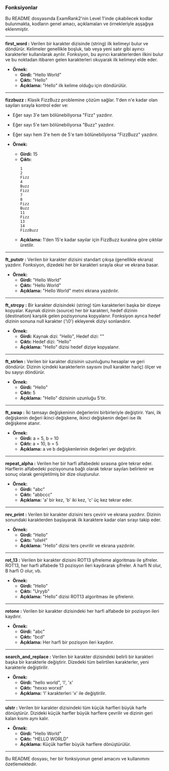 ### Fonksiyonlar

Bu README dosyasında ExamRank2'nin Level 1'inde çıkabilecek kodlar bulunmakta, kodların genel amacı, açıklamaları ve örnekleriyle aşşağıya eklenmiştir.

---

**first_word :** Verilen bir karakter dizisinde (string) ilk kelimeyi bulur ve döndürür. Kelimeler genellikle boşluk, tab veya yeni satır gibi ayırıcı karakterler kullanılarak ayrılır. Fonksiyon, bu ayırıcı karakterlerden ilkini bulur ve bu noktadan itibaren gelen karakterleri okuyarak ilk kelimeyi elde eder. 

- **Örnek:**
  - **Girdi:** "Hello World"
  - **Çıktı:** "Hello"
  - **Açıklama:** "Hello" ilk kelime olduğu için döndürülür.

---

**fizzbuzz :** Klasik FizzBuzz problemine çözüm sağlar. 1'den n'e kadar olan sayıları sırayla kontrol eder ve:
  - Eğer sayı 3'e tam bölünebiliyorsa "Fizz" yazdırır.
  - Eğer sayı 5'e tam bölünebiliyorsa "Buzz" yazdırır.
  - Eğer sayı hem 3'e hem de 5'e tam bölünebiliyorsa "FizzBuzz" yazdırır.

- **Örnek:**
  - **Girdi:** 15
  - **Çıktı:** 
    ```
    1
    2
    Fizz
    4
    Buzz
    Fizz
    7
    8
    Fizz
    Buzz
    11
    Fizz
    13
    14
    FizzBuzz
    ```
  - **Açıklama:** 1'den 15'e kadar sayılar için FizzBuzz kuralına göre çıktılar üretilir.

---

**ft_putstr :** Verilen bir karakter dizisini standart çıkışa (genellikle ekrana) yazdırır. Fonksiyon, dizedeki her bir karakteri sırayla okur ve ekrana basar. 

- **Örnek:**
  - **Girdi:** "Hello World"
  - **Çıktı:** "Hello World"
  - **Açıklama:** "Hello World" metni ekrana yazdırılır.

---

**ft_strcpy :** Bir karakter dizisindeki (string) tüm karakterleri başka bir dizeye kopyalar. Kaynak dizinin (source) her bir karakteri, hedef dizinin (destination) karşılık gelen pozisyonuna kopyalanır. Fonksiyon ayrıca hedef dizinin sonuna null karakter ('\0') ekleyerek diziyi sonlandırır.

- **Örnek:**
  - **Girdi:** Kaynak dizi: "Hello", Hedef dizi: ""
  - **Çıktı:** Hedef dizi: "Hello"
  - **Açıklama:** "Hello" dizisi hedef diziye kopyalanır.

---

**ft_strlen :** Verilen bir karakter dizisinin uzunluğunu hesaplar ve geri döndürür. Dizinin içindeki karakterlerin sayısını (null karakter hariç) ölçer ve bu sayıyı döndürür.

- **Örnek:**
  - **Girdi:** "Hello"
  - **Çıktı:** 5
  - **Açıklama:** "Hello" dizisinin uzunluğu 5'tir.

---

**ft_swap :** İki tamsayı değişkeninin değerlerini birbirleriyle değiştirir. Yani, ilk değişkenin değeri ikinci değişkene, ikinci değişkenin değeri ise ilk değişkene atanır.

- **Örnek:**
  - **Girdi:** a = 5, b = 10
  - **Çıktı:** a = 10, b = 5
  - **Açıklama:** a ve b değişkenlerinin değerleri yer değiştirir.

---

**repeat_alpha :** Verilen her bir harfi alfabedeki sırasına göre tekrar eder. Harflerin alfabedeki pozisyonuna bağlı olarak tekrar sayıları belirlenir ve sonuç olarak genişletilmiş bir dize oluşturulur.

- **Örnek:**
  - **Girdi:** "abc"
  - **Çıktı:** "abbccc"
  - **Açıklama:** 'a' bir kez, 'b' iki kez, 'c' üç kez tekrar eder.

---

**rev_print :** Verilen bir karakter dizisini ters çevirir ve ekrana yazdırır. Dizinin sonundaki karakterden başlayarak ilk karaktere kadar olan sırayı takip eder.

- **Örnek:**
  - **Girdi:** "Hello"
  - **Çıktı:** "olleH"
  - **Açıklama:** "Hello" dizisi ters çevrilir ve ekrana yazdırılır.

---

**rot_13 :** Verilen bir karakter dizisini ROT13 şifreleme algoritması ile şifreler. ROT13, her harfi alfabede 13 pozisyon ileri kaydırarak şifreler. A harfi N olur, B harfi O olur, vb.

- **Örnek:**
  - **Girdi:** "Hello"
  - **Çıktı:** "Uryyb"
  - **Açıklama:** "Hello" dizisi ROT13 algoritması ile şifrelenir.

---

**rotone :** Verilen bir karakter dizisindeki her harfi alfabede bir pozisyon ileri kaydırır. 

- **Örnek:**
  - **Girdi:** "abc"
  - **Çıktı:** "bcd"
  - **Açıklama:** Her harfi bir pozisyon ileri kaydırır.

---

**search_and_replace :** Verilen bir karakter dizisindeki belirli bir karakteri başka bir karakterle değiştirir. Dizedeki tüm belirtilen karakterler, yeni karakterle değiştirilir.

- **Örnek:**
  - **Girdi:** "hello world", 'l', 'x'
  - **Çıktı:** "hexxo worxd"
  - **Açıklama:** 'l' karakterleri 'x' ile değiştirilir.

---

**ulstr :** Verilen bir karakter dizisindeki tüm küçük harfleri büyük harfe dönüştürür. Dizideki küçük harfler büyük harflere çevrilir ve dizinin geri kalan kısmı aynı kalır.

- **Örnek:**
  - **Girdi:** "Hello World"
  - **Çıktı:** "HELLO WORLD"
  - **Açıklama:** Küçük harfler büyük harflere dönüştürülür.

---

Bu README dosyası, her bir fonksiyonun genel amacını ve kullanımını özetlemektedir.
